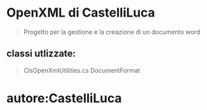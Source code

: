 # OpenXML di CastelliLuca
> Progetto per la gestione e la creazione di un documento word

## classi utlizzate:
> ClsOpenXmlUtilities.cs
> DocumentFormat

# autore:CastelliLuca
